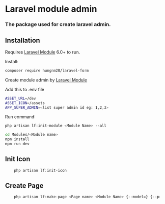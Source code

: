# Laravel module admin
### The package used for create laravel admin.


## Installation

Requires [Laravel Module](https://nwidart.com/laravel-modules/v6/introduction) 6.0+ to run.

Install:

```sh
composer require hungnm28/laravel-form
```
Create module admin by [Laravel Module](https://nwidart.com/laravel-modules/v6/basic-usage/creating-a-module)



Add this to .env file
```sh
ASSET_URL=/dev
ASSET_ICON=/assets
APP_SUPER_ADMIN=<list super admin id eg: 1,2,3>
```

Run command
```sh
php artisan lf:init-module <Module Name> --all

cd Modules/<Module name>
npm install
npm run dev

```
## Init Icon
```sh
    php artisan lf:init-icon
```

## Create Page
```sh
    php artisan lf:make-page <Page name> <Module Name> {--model=} {--pre=}
```

